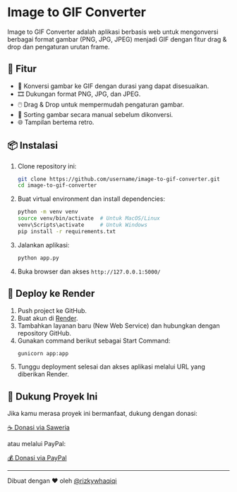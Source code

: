 # Image to GIF Converter

Image to GIF Converter adalah aplikasi berbasis web untuk mengonversi berbagai format gambar (PNG, JPG, JPEG) menjadi GIF dengan fitur drag & drop dan pengaturan urutan frame.

## 🎨 Fitur

- 🚀 Konversi gambar ke GIF dengan durasi yang dapat disesuaikan.
- 🎞️ Dukungan format PNG, JPG, dan JPEG.
- 🖱️ Drag & Drop untuk mempermudah pengaturan gambar.
- 🔄 Sorting gambar secara manual sebelum dikonversi.
- 🌐 Tampilan bertema retro.

## 📦 Instalasi

1. Clone repository ini:
   ```sh
   git clone https://github.com/username/image-to-gif-converter.git
   cd image-to-gif-converter
   ```
2. Buat virtual environment dan install dependencies:
   ```sh
   python -m venv venv
   source venv/bin/activate  # Untuk MacOS/Linux
   venv\Scripts\activate     # Untuk Windows
   pip install -r requirements.txt
   ```
3. Jalankan aplikasi:
   ```sh
   python app.py
   ```
4. Buka browser dan akses `http://127.0.0.1:5000/`

## 🚀 Deploy ke Render

1. Push project ke GitHub.
2. Buat akun di [Render](https://render.com/).
3. Tambahkan layanan baru (New Web Service) dan hubungkan dengan repository GitHub.
4. Gunakan command berikut sebagai Start Command:
   ```sh
   gunicorn app:app
   ```
5. Tunggu deployment selesai dan akses aplikasi melalui URL yang diberikan Render.

## 💖 Dukung Proyek Ini

Jika kamu merasa proyek ini bermanfaat, dukung dengan donasi:

[☕ Donasi via Saweria](https://saweria.co/otkhodylinz)

atau melalui PayPal:

[💰 Donasi via PayPal](https://www.paypal.com/paypalme/rwhaqiqi)

---

Dibuat dengan ❤️ oleh [@rizkywhaqiqi](https://www.instagram.com/rizkywhaqiqi/)
